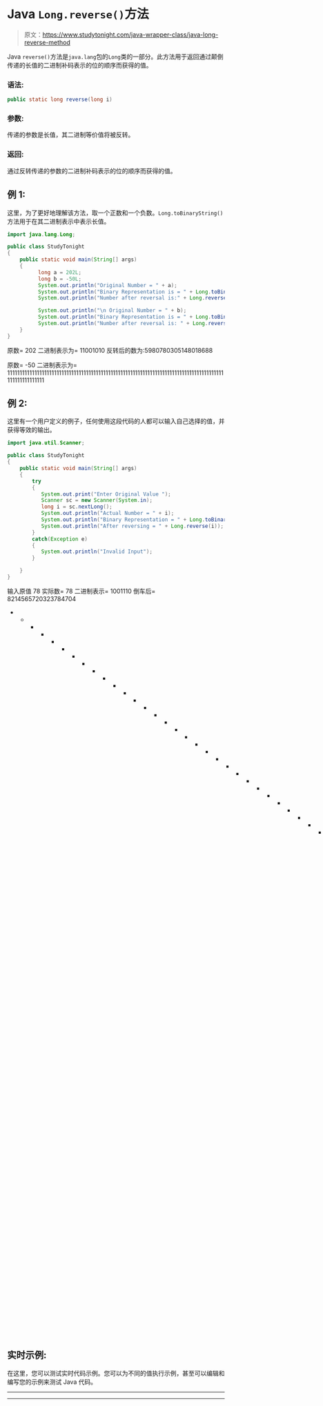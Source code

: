 # Java `Long.reverse()`方法

> 原文：<https://www.studytonight.com/java-wrapper-class/java-long-reverse-method>

Java `reverse()`方法是`java.lang`包的`Long`类的一部分。此方法用于返回通过颠倒传递的长值的二进制补码表示的位的顺序而获得的值。

### 语法:

```java
public static long reverse(long i) 
```

### 参数:

传递的参数是长值，其二进制等价值将被反转。

### 返回:

通过反转传递的参数的二进制补码表示的位的顺序而获得的值。

## 例 1:

这里，为了更好地理解该方法，取一个正数和一个负数。`Long.toBinaryString()`方法用于在其二进制表示中表示长值。

```java
import java.lang.Long;

public class StudyTonight
{  
    public static void main(String[] args) 
    {  
          long a = 202L;  
          long b = -50L;  
          System.out.println("Original Number = " + a);             
          System.out.println("Binary Representation is = " + Long.toBinaryString(a)); //long value as a binary string 
          System.out.println("Number after reversal is:" + Long.reverse(a));//reversal of the number

          System.out.println("\n Original Number = " + b);               
          System.out.println("Binary Representation is = " + Long.toBinaryString(b));           
          System.out.println("Number after reversal is: " + Long.reverse(b));  
    }  
} 
```

原数= 202
二进制表示为= 11001010
反转后的数为:5980780305148018688

原数= -50
二进制表示为= 1111111111111111111111111111111111111111111111111111111111111111111111111111111111111111111111111111111

## 例 2:

这里有一个用户定义的例子，任何使用这段代码的人都可以输入自己选择的值，并获得等效的输出。

```java
import java.util.Scanner;  

public class StudyTonight 
{  
    public static void main(String[] args) 
    {  
        try
        {
           System.out.print("Enter Original Value ");  
           Scanner sc = new Scanner(System.in);  
           long i = sc.nextLong();  
           System.out.println("Actual Number = " + i);  
           System.out.println("Binary Representation = " + Long.toBinaryString(i)); // returns the long value as a binary equivalent 
           System.out.println("After reversing = " + Long.reverse(i)); //returns the value obtained by reversal of bits
        }
        catch(Exception e)
        {
           System.out.println("Invalid Input");
        }

    }  
} 
```

输入原值 78
实际数= 78
二进制表示= 1001110
倒车后= 8214565720323784704
* * * * * * * * * * * * * * * * * * * * * * * * * * * * * * * * * * * * * * * * * * * * * * * * * * * * * * *输入原值-50
实际数= -50
二进制表示= 11111111111111111111111

## 实时示例:

在这里，您可以测试实时代码示例。您可以为不同的值执行示例，甚至可以编辑和编写您的示例来测试 Java 代码。

* * *

* * *